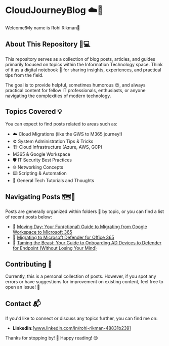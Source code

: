 # CloudJourneyBlog ☁️🚀

Welcome!My name is Rohi Rikman👋

## About This Repository 🤔💻

This repository serves as a collection of blog posts, articles, and guides primarily focused on topics within the Information Technology space. Think of it as a digital notebook 📜 for sharing insights, experiences, and practical tips from the field.

The goal is to provide helpful, sometimes humorous 😉, and always practical content for fellow IT professionals, enthusiasts, or anyone navigating the complexities of modern technology.

## Topics Covered 💡

You can expect to find posts related to areas such as:

* ☁️ Cloud Migrations (like the GWS to M365 journey!)
* ⚙️ System Administration Tips & Tricks
* 🏗️ Cloud Infrastructure (Azure, AWS, GCP)
* M365 & Google Workspace
* 🛡️ IT Security Best Practices
* 🌐 Networking Concepts
* ⌨️ Scripting & Automation
* 🤔 General Tech Tutorials and Thoughts


## Navigating Posts 🗺️🧭

Posts are generally organized within folders 📁 by topic, or you can find a list of recent posts below:

* 🔗 [Moving Day: Your Fun(ctional) Guide to Migrating from Google Workspace to Microsoft 365](./posts/migrations/gws-to-m365-migration-guide.md)
* 🔗 [Migrating to Microsoft Defender for Office 365](./posts/migrations/third-party-to-defender-migration-guide.md)
* 🔗 [Taming the Beast: Your Guide to Onboarding AD Devices to Defender for Endpoint (Without Losing Your Mind)](./posts/Defendnder_365/mde-onboarding-ad-devices.md)

## Contributing 🙌

Currently, this is a personal collection of posts. However, if you spot any errors or have suggestions for improvement on existing content, feel free to open an Issue! 💬

## Contact 📬

If you'd like to connect or discuss any topics further, you can find me on:

* **LinkedIn:**[www.linkedin.com/in/rohi-rikman-48831b239]

Thanks for stopping by! 🙏 Happy reading! 😊
